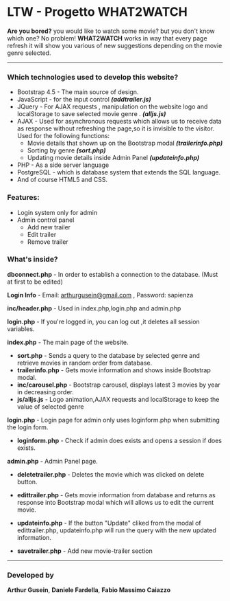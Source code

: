 # LTW - Progetto WHAT2WATCH
**Are you bored?** you would like to watch some movie? but you don't know which one?
No problem!
**WHAT2WATCH** works in way that every page refresh it will show you various of new suggestions depending on the movie genre selected.

------------
### Which technologies used to develop this website?
- Bootstrap 4.5 - The main source of design.
- JavaScript - for the input control ***(addtrailer.js)***
- JQuery - For AJAX requests , manipulation on the website logo and localStorage to save selected movie genre . ***(alljs.js)***
- AJAX - Used for asynchronous requests which allows us to receive data as response without refreshing the page,so it is invisible to the visitor.
Used for the following functions: 
	- Movie details that shown up on the Bootstrap modal ***(trailerinfo.php)***
	- Sorting by genre ***(sort.php)***
	- Updating movie details inside Admin Panel ***(updateinfo.php)***
- PHP - As a side server language
- PostgreSQL - which is database system that extends the SQL language.
- And of course HTML5 and CSS.

### Features:
- Login system only for admin
- Admin control panel
	- Add new trailer
	- Edit trailer
	- Remove trailer

### What's inside?

**dbconnect.php** - In order to establish a connection to the database. (Must at first to be edited)

**Login Info** - Email: arthurgusein@gmail.com , Password: sapienza

**inc/header.php** - Used in index.php,login.php and admin.php

**login.php** - If you're logged in, you can log out ,it deletes all session variables.


**index.php** - The main page of the website.
- **sort.php** - Sends a query to the database by selected genre and retrieve movies in random order from database.
- **trailerinfo.php** - Gets movie information and shows inside Bootstrap modal.
- **inc/carousel.php** - Bootstrap carousel, displays latest 3 movies by year in decreasing order.
- **js/alljs.js** - Logo animation,AJAX requests and localStorage to keep the value of selected genre

**login.php** - Login page for admin only uses loginform.php when submitting the login form.
- **loginform.php** - Check if admin does exists and opens a session if does exists.

**admin.php** - Admin Panel page.

- **deletetrailer.php** - Deletes the movie which was clicked on delete button.

- **edittrailer.php** - Gets movie information from database and returns as response into Bootstrap modal which will allows us to edit the current movie.
- **updateinfo.php** - If the button "Update" cliked from the modal of edittrailer.php, updateinfo.php will run the query with the new updated information.
- **savetrailer.php** - Add new movie-trailer section



------------
### Developed by
**Arthur Gusein**, **Daniele Fardella**, **Fabio Massimo Caiazzo**

